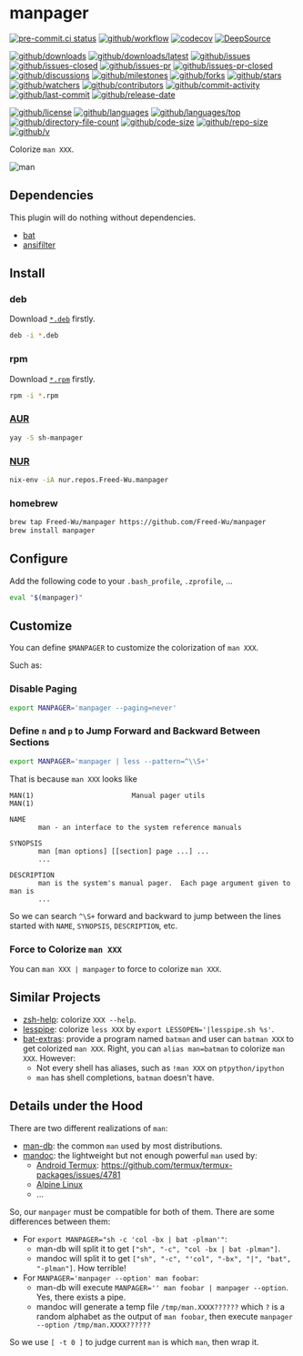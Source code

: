 # manpager

[![pre-commit.ci status](https://results.pre-commit.ci/badge/github/Freed-Wu/manpager/main.svg)](https://results.pre-commit.ci/latest/github/Freed-Wu/manpager/main)
[![github/workflow](https://github.com/Freed-Wu/manpager/actions/workflows/main.yml/badge.svg)](https://github.com/Freed-Wu/manpager/actions)
[![codecov](https://codecov.io/gh/Freed-Wu/manpager/branch/main/graph/badge.svg)](https://codecov.io/gh/Freed-Wu/manpager)
[![DeepSource](https://deepsource.io/gh/Freed-Wu/manpager.svg/?show_trend=true)](https://deepsource.io/gh/Freed-Wu/manpager)

[![github/downloads](https://shields.io/github/downloads/Freed-Wu/manpager/total)](https://github.com/Freed-Wu/manpager/releases)
[![github/downloads/latest](https://shields.io/github/downloads/Freed-Wu/manpager/latest/total)](https://github.com/Freed-Wu/manpager/releases/latest)
[![github/issues](https://shields.io/github/issues/Freed-Wu/manpager)](https://github.com/Freed-Wu/manpager/issues)
[![github/issues-closed](https://shields.io/github/issues-closed/Freed-Wu/manpager)](https://github.com/Freed-Wu/manpager/issues?q=is%3Aissue+is%3Aclosed)
[![github/issues-pr](https://shields.io/github/issues-pr/Freed-Wu/manpager)](https://github.com/Freed-Wu/manpager/pulls)
[![github/issues-pr-closed](https://shields.io/github/issues-pr-closed/Freed-Wu/manpager)](https://github.com/Freed-Wu/manpager/pulls?q=is%3Apr+is%3Aclosed)
[![github/discussions](https://shields.io/github/discussions/Freed-Wu/manpager)](https://github.com/Freed-Wu/manpager/discussions)
[![github/milestones](https://shields.io/github/milestones/all/Freed-Wu/manpager)](https://github.com/Freed-Wu/manpager/milestones)
[![github/forks](https://shields.io/github/forks/Freed-Wu/manpager)](https://github.com/Freed-Wu/manpager/network/members)
[![github/stars](https://shields.io/github/stars/Freed-Wu/manpager)](https://github.com/Freed-Wu/manpager/stargazers)
[![github/watchers](https://shields.io/github/watchers/Freed-Wu/manpager)](https://github.com/Freed-Wu/manpager/watchers)
[![github/contributors](https://shields.io/github/contributors/Freed-Wu/manpager)](https://github.com/Freed-Wu/manpager/graphs/contributors)
[![github/commit-activity](https://shields.io/github/commit-activity/w/Freed-Wu/manpager)](https://github.com/Freed-Wu/manpager/graphs/commit-activity)
[![github/last-commit](https://shields.io/github/last-commit/Freed-Wu/manpager)](https://github.com/Freed-Wu/manpager/commits)
[![github/release-date](https://shields.io/github/release-date/Freed-Wu/manpager)](https://github.com/Freed-Wu/manpager/releases/latest)

[![github/license](https://shields.io/github/license/Freed-Wu/manpager)](https://github.com/Freed-Wu/manpager/blob/main/LICENSE)
[![github/languages](https://shields.io/github/languages/count/Freed-Wu/manpager)](https://github.com/Freed-Wu/manpager)
[![github/languages/top](https://shields.io/github/languages/top/Freed-Wu/manpager)](https://github.com/Freed-Wu/manpager)
[![github/directory-file-count](https://shields.io/github/directory-file-count/Freed-Wu/manpager)](https://github.com/Freed-Wu/manpager)
[![github/code-size](https://shields.io/github/languages/code-size/Freed-Wu/manpager)](https://github.com/Freed-Wu/manpager)
[![github/repo-size](https://shields.io/github/repo-size/Freed-Wu/manpager)](https://github.com/Freed-Wu/manpager)
[![github/v](https://shields.io/github/v/release/Freed-Wu/manpager)](https://github.com/Freed-Wu/manpager)

Colorize `man XXX`.

![man](https://github.com/Freed-Wu/manpager/assets/32936898/80d5163d-26c4-455a-9585-60e0bb947b84)

## Dependencies

This plugin will do nothing without dependencies.

- [bat](https://github.com/sharkdp/bat)
- [ansifilter](https://gitlab.com/saalen/ansifilter)

## Install

### deb

Download [`*.deb`](https://github.com/Freed-Wu/manpager/releases) firstly.

```sh
deb -i *.deb
```

### rpm

Download [`*.rpm`](https://github.com/Freed-Wu/manpager/releases) firstly.

```sh
rpm -i *.rpm
```

### [AUR](https://aur.archlinux.org/packages/sh-manpager)

```sh
yay -S sh-manpager
```

### [NUR](https://nur.nix-community.org/repos/freed-wu)

```sh
nix-env -iA nur.repos.Freed-Wu.manpager
```

### homebrew

```sh
brew tap Freed-Wu/manpager https://github.com/Freed-Wu/manpager
brew install manpager
```

## Configure

Add the following code to your `.bash_profile`, `.zprofile`, ...

```sh
eval "$(manpager)"
```

## Customize

You can define `$MANPAGER` to customize the colorization of `man XXX`.

Such as:

### Disable Paging

```sh
export MANPAGER='manpager --paging=never'
```

### Define `n` and `p` to Jump Forward and Backward Between Sections

```sh
export MANPAGER='manpager | less --pattern=^\\S+'
```

That is because `man XXX` looks like

```man
MAN(1)                        Manual pager utils                        MAN(1)

NAME
       man - an interface to the system reference manuals

SYNOPSIS
       man [man options] [[section] page ...] ...
       ...

DESCRIPTION
       man is the system's manual pager.  Each page argument given to man is
       ...
```

So we can search `^\S+` forward and backward to jump between the lines started
with `NAME`, `SYNOPSIS`, `DESCRIPTION`, etc.

### Force to Colorize `man XXX`

You can `man XXX | manpager` to force to colorize `man XXX`.

## Similar Projects

- [zsh-help](https://github.com/Freed-Wu/zsh-help): colorize `XXX --help`.
- [lesspipe](https://github.com/wofr06/lesspipe): colorize `less XXX` by
  `export LESSOPEN='|lesspipe.sh %s'`.
- [bat-extras](https://github.com/eth-p/bat-extras): provide a program named
  `batman` and user can `batman XXX` to get colorized `man XXX`.
  Right, you can `alias man=batman` to colorize `man XXX`.
  However:
  - Not every shell has aliases, such as `!man XXX` on `ptpython/ipython`
  - `man` has shell completions, `batman` doesn't have.

## Details under the Hood

There are two different realizations of `man`:

- [man-db](https://www.nongnu.org/man-db): the common `man` used by most distributions.
- [mandoc](http://mdocml.bsd.lv): the lightweight but not enough powerful `man`
  used by:
  - [Android Termux](https://termux.dev):
    <https://github.com/termux/termux-packages/issues/4781>
  - [Alpine Linux](https://alpinelinux.org/)
  - ...

So, our `manpager` must be compatible for both of them. There are some
differences between them:

- For `export MANPAGER="sh -c 'col -bx | bat -plman'"`:
  - man-db will split it to get `["sh", "-c", "col -bx | bat -plman"]`.
  - mandoc will split it to get
    `["sh", "-c", "'col", "-bx", "|", "bat", "-plman"]`. How terrible!
- For `MANPAGER='manpager --option' man foobar`:
  - man-db will execute `MANPAGER='' man foobar | manpager --option`. Yes,
    there exists a pipe.
  - mandoc will generate a temp file `/tmp/man.XXXX??????` which `?` is
    a random alphabet as the output of `man foobar`, then execute
    `manpager --option /tmp/man.XXXX??????`

So we use `[ -t 0 ]` to judge current `man` is which `man`, then wrap it.
